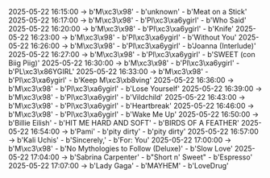 2025-05-22 16:15:00 -> b'M\xc3\x98' - b'unknown' - b'Meat on a Stick'
2025-05-22 16:17:00 -> b'M\xc3\x98' - b'Pl\xc3\xa6ygirl' - b'Who Said'
2025-05-22 16:20:00 -> b'M\xc3\x98' - b'Pl\xc3\xa6ygirl' - b'Knife'
2025-05-22 16:23:00 -> b'M\xc3\x98' - b'Pl\xc3\xa6ygirl' - b'Without You'
2025-05-22 16:26:00 -> b'M\xc3\x98' - b'Pl\xc3\xa6ygirl' - b'Joanna (Interlude)'
2025-05-22 16:27:00 -> b'M\xc3\x98' - b'Pl\xc3\xa6ygirl' - b'SWEET (con Biig Piig)'
2025-05-22 16:30:00 -> b'M\xc3\x98' - b'Pl\xc3\xa6ygirl' - b'PL\xc3\x86YGIRL'
2025-05-22 16:33:00 -> b'M\xc3\x98' - b'Pl\xc3\xa6ygirl' - b'Keep M\xc3\xb8ving'
2025-05-22 16:36:00 -> b'M\xc3\x98' - b'Pl\xc3\xa6ygirl' - b'Lose Yourself'
2025-05-22 16:39:00 -> b'M\xc3\x98' - b'Pl\xc3\xa6ygirl' - b'Vildchild'
2025-05-22 16:43:00 -> b'M\xc3\x98' - b'Pl\xc3\xa6ygirl' - b'Heartbreak'
2025-05-22 16:46:00 -> b'M\xc3\x98' - b'Pl\xc3\xa6ygirl' - b'Wake Me Up'
2025-05-22 16:50:00 -> b'Billie Eilish' - b'HIT ME HARD AND SOFT' - b'BIRDS OF A FEATHER'
2025-05-22 16:54:00 -> b'Pami' - b'pity dirty' - b'pity dirty'
2025-05-22 16:57:00 -> b'Kali Uchis' - b'Sincerely,' - b'For: You'
2025-05-22 17:00:00 -> b'M\xc3\x98' - b'No Mythologies to Follow (Deluxe)' - b'Slow Love'
2025-05-22 17:04:00 -> b'Sabrina Carpenter' - b"Short n' Sweet" - b'Espresso'
2025-05-22 17:07:00 -> b'Lady Gaga' - b'MAYHEM' - b'LoveDrug'
